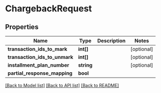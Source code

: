 # ChargebackRequest

## Properties
Name | Type | Description | Notes
------------ | ------------- | ------------- | -------------
**transaction_ids_to_mark** | **int[]** |  | [optional] 
**transaction_ids_to_unmark** | **int[]** |  | [optional] 
**installment_plan_number** | **string** |  | [optional] 
**partial_response_mapping** | **bool** |  | 

[[Back to Model list]](../README.md#documentation-for-models) [[Back to API list]](../README.md#documentation-for-api-endpoints) [[Back to README]](../README.md)


